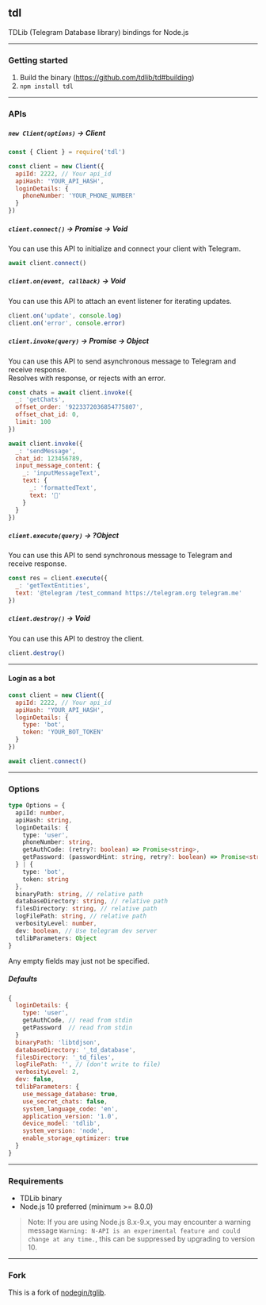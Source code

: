 ## tdl

TDLib (Telegram Database library) bindings for Node.js

-----

### Getting started

1. Build the binary (https://github.com/tdlib/td#building)
2. `npm install tdl`

-----

### APIs

##### `new Client(options)` -> Client

```js
const { Client } = require('tdl')

const client = new Client({
  apiId: 2222, // Your api_id
  apiHash: 'YOUR_API_HASH',
  loginDetails: {
    phoneNumber: 'YOUR_PHONE_NUMBER'
  }
})
```

##### `client.connect()` -> Promise -> Void

You can use this API to initialize and connect your client with Telegram.

```js
await client.connect()
```

##### `client.on(event, callback)` -> Void

You can use this API to attach an event listener for iterating updates.

```js
client.on('update', console.log)
client.on('error', console.error)
```

##### `client.invoke(query)` -> Promise -> Object

You can use this API to send asynchronous message to Telegram and receive response.  
Resolves with response, or rejects with an error.

```js
const chats = await client.invoke({
  _: 'getChats',
  offset_order: '9223372036854775807',
  offset_chat_id: 0,
  limit: 100
})
```

```js
await client.invoke({
  _: 'sendMessage',
  chat_id: 123456789,
  input_message_content: {
    _: 'inputMessageText',
    text: {
      _: 'formattedText',
      text: '👻'
    }
  }
})
```

##### `client.execute(query)` -> ?Object

You can use this API to send synchronous message to Telegram and receive response.

```js
const res = client.execute({
  _: 'getTextEntities',
  text: '@telegram /test_command https://telegram.org telegram.me'
})
```

##### `client.destroy()` -> Void

You can use this API to destroy the client.

```js
client.destroy()
```

-----

#### Login as a bot

```js
const client = new Client({
  apiId: 2222, // Your api_id
  apiHash: 'YOUR_API_HASH',
  loginDetails: {
    type: 'bot',
    token: 'YOUR_BOT_TOKEN'
  }
})

await client.connect()
```

-----

### Options

```typescript
type Options = {
  apiId: number,
  apiHash: string,
  loginDetails: {
    type: 'user',
    phoneNumber: string,
    getAuthCode: (retry?: boolean) => Promise<string>,
    getPassword: (passwordHint: string, retry?: boolean) => Promise<string>
  } | {
    type: 'bot',
    token: string
  },
  binaryPath: string, // relative path
  databaseDirectory: string, // relative path
  filesDirectory: string, // relative path
  logFilePath: string, // relative path
  verbosityLevel: number,
  dev: boolean, // Use telegram dev server
  tdlibParameters: Object
}
```

Any empty fields may just not be specified.

##### Defaults

```javascript
{
  loginDetails: {
    type: 'user',
    getAuthCode, // read from stdin
    getPassword  // read from stdin
  }
  binaryPath: 'libtdjson',
  databaseDirectory: '_td_database',
  filesDirectory: '_td_files',
  logFilePath: '', // (don't write to file)
  verbosityLevel: 2,
  dev: false,
  tdlibParameters: {
    use_message_database: true,
    use_secret_chats: false,
    system_language_code: 'en',
    application_version: '1.0',
    device_model: 'tdlib',
    system_version: 'node',
    enable_storage_optimizer: true
  }
}
```

-----

### Requirements

- TDLib binary
- Node.js 10 preferred (minimum >= 8.0.0)
> Note: If you are using Node.js 8.x-9.x, you may encounter a warning message `Warning: N-API is an experimental feature and could change at any time.`, this can be suppressed by upgrading to version 10.

-----

### Fork

This is a fork of [nodegin/tglib](https://github.com/nodegin/tglib).
